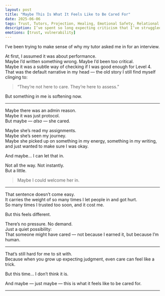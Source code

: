 ```yaml
---
layout: post
title: "Maybe This Is What It Feels Like to Be Cared For"
date: 2025-06-06
tags: Trust, Tutors, Projection, Healing, Emotional Safety, Relational Repair
description: I’ve spent so long expecting criticism that I’ve struggled to receive care. But maybe this time, someone really did want to check I was okay.
emotions: [trust, vulnerability]
---
```


I’ve been trying to make sense of why my tutor asked me in for an interview.

At first, I assumed it was about performance.  
Maybe I’d written something wrong. Maybe I’d been too critical.  
Maybe it was a subtle way of checking if I was good enough for Level 4.  
That was the default narrative in my head — the old story I still find myself clinging to:  
> “They’re not here to care. They’re here to assess.”

But something in me is softening now.

---

Maybe there was an admin reason.  
Maybe it was just protocol.  
But maybe — *also* — she cared.

Maybe she’s read my assignments.  
Maybe she’s seen my journey.  
Maybe she picked up on something in my energy, something in my writing, and just wanted to make sure I was okay.

And maybe… I can let that in.

Not all the way. Not instantly.  
But a little.  
> Maybe I could welcome her in.

---

That sentence doesn’t come easy.  
It carries the weight of so many times I let people in and got hurt.  
So many times I trusted too soon, and it cost me.

But this feels different.

There’s no pressure. No demand.  
Just a quiet possibility:  
That someone might have cared — not because I earned it, but because I’m human.

---

That’s still hard for me to sit with.  
Because when you grow up expecting judgment, even care can feel like a trick.

But this time… I don’t think it is.

And maybe — just maybe — this is what it feels like to be cared for.

---
